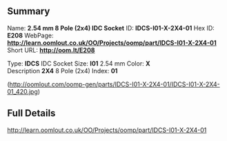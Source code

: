 

 ## Summary
Name: __2.54 mm 8 Pole (2x4) IDC Socket__
ID: __IDCS-I01-X-2X4-01__
Hex ID: __E208__
WebPage: __http://learn.oomlout.co.uk/OO/Projects/oomp/part/IDCS-I01-X-2X4-01__
Short URL: __http://oom.lt/E208__

Type: __IDCS__ IDC Socket 
Size: __I01__ 2.54 mm 
Color: __X__  
Description __2X4__ 8 Pole (2x4) 
Index: __01__


(http://oomlout.com/oomp-gen/parts/IDCS-I01-X-2X4-01/IDCS-I01-X-2X4-01_420.jpg)


 ## Full Details
 http://learn.oomlout.co.uk/OO/Projects/oomp/part/IDCS-I01-X-2X4-01














